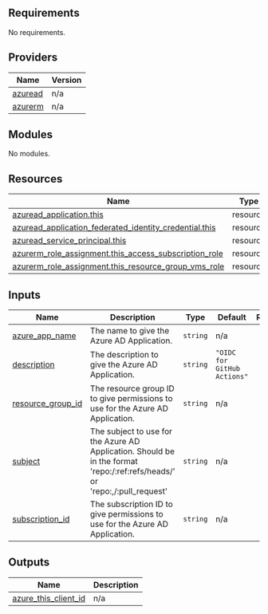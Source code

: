 <!-- BEGIN_TF_DOCS -->
## Requirements

No requirements.

## Providers

| Name | Version |
|------|---------|
| <a name="provider_azuread"></a> [azuread](#provider\_azuread) | n/a |
| <a name="provider_azurerm"></a> [azurerm](#provider\_azurerm) | n/a |

## Modules

No modules.

## Resources

| Name | Type |
|------|------|
| [azuread_application.this](https://registry.terraform.io/providers/hashicorp/azuread/latest/docs/resources/application) | resource |
| [azuread_application_federated_identity_credential.this](https://registry.terraform.io/providers/hashicorp/azuread/latest/docs/resources/application_federated_identity_credential) | resource |
| [azuread_service_principal.this](https://registry.terraform.io/providers/hashicorp/azuread/latest/docs/resources/service_principal) | resource |
| [azurerm_role_assignment.this_access_subscription_role](https://registry.terraform.io/providers/hashicorp/azurerm/latest/docs/resources/role_assignment) | resource |
| [azurerm_role_assignment.this_resource_group_vms_role](https://registry.terraform.io/providers/hashicorp/azurerm/latest/docs/resources/role_assignment) | resource |

## Inputs

| Name | Description | Type | Default | Required |
|------|-------------|------|---------|:--------:|
| <a name="input_azure_app_name"></a> [azure\_app\_name](#input\_azure\_app\_name) | The name to give the Azure AD Application. | `string` | n/a | yes |
| <a name="input_description"></a> [description](#input\_description) | The description to give the Azure AD Application. | `string` | `"OIDC for GitHub Actions"` | no |
| <a name="input_resource_group_id"></a> [resource\_group\_id](#input\_resource\_group\_id) | The resource group ID to give permissions to use for the Azure AD Application. | `string` | n/a | yes |
| <a name="input_subject"></a> [subject](#input\_subject) | The subject to use for the Azure AD Application. Should be in the format 'repo:<org>/<repo>:ref:refs/heads/<branch>' or 'repo:,<org>/<repo>:pull\_request' | `string` | n/a | yes |
| <a name="input_subscription_id"></a> [subscription\_id](#input\_subscription\_id) | The subscription ID to give permissions to use for the Azure AD Application. | `string` | n/a | yes |

## Outputs

| Name | Description |
|------|-------------|
| <a name="output_azure_this_client_id"></a> [azure\_this\_client\_id](#output\_azure\_this\_client\_id) | n/a |
<!-- END_TF_DOCS -->
